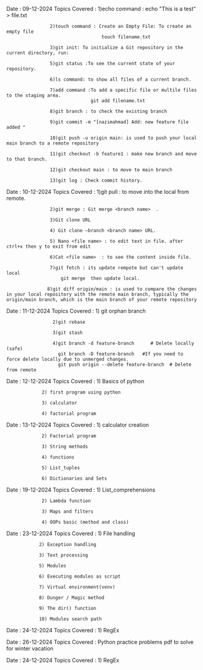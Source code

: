 Date : 09-12-2024
   Topics Covered : 1)echo command :   echo "This is a test" > file.txt
   
                    2)touch command : Create an Empty File: To create an empty file 
                                       touch filename.txt
                                       
                    3)git init: To initialize a Git repository in the current directory, run:  
                    
                    5)git status :To see the current state of your repository.
                    
                    6)ls command: to show all files of a current branch.
                    
                    7)add command :To add a specific file or multile files to the staging area.
                                   git add filename.txt

                    8)git branch : to check the existing branch

                    9)git commit -m "[nazimahmad] Add: new feature file added "

                    10)git push -u origin main: is used to push your local main branch to a remote repository 

                    11)git checkout -b feature1 : make new branch and move to that branch.

                    12)git checkout main : to move to main branch

                    13)git log : Check commit history.




Date : 10-12-2024
   Topics Covered : 1)git pull : to move into the local from remote.
   
                    2)git merge : Git merge <branch name>  .
                    
                    3)Git clone URL
                    
                    4) Git clone —branch <branch name> URL.

                    5) Nano <file name> : to edit text in file. after ctrl+x then y to exit from edit

                    6)Cat <file name>  : to see the content inside file.

                    7)git fetch : its update rempote but can't update local
                        git merge  then update local.

                   8)git diff origin/main : is used to compare the changes in your local repository with the remote main branch, typically the origin/main branch, which is the main branch of your remote repository





Date : 11-12-2024
    Topics Covered : 1) git orphan branch
    
                     2)git rebase
                     
                     3)git stash
                     
                     4)git branch -d feature-branch      # Delete locally (safe)
                       git branch -D feature-branch   #If you need to force delete locally due to unmerged changes.
                       git push origin --delete feature-branch  # Delete from remote



Date : 12-12-2024 Topics Covered : 1) Basics of python

                 2) first program using python
                 
                 3) calculator

                 4) factorial program



Date : 13-12-2024 Topics Covered : 1) calculator creation

                 2) Factorial program
                 
                 3) String methods

                 4) functions

                 5) List_tuples
                 
                 6) Dictionaries and Sets





Date : 19-12-2024 Topics Covered : 1) List_comprehensions

                 2) Lambda function
                 
                 3) Maps and filters

                 4) OOPs basic (method and class)





Date : 23-12-2024 Topics Covered : 1) File handling

                2) Exception handling

                3) Text processing

                5) Modules

                6) Executing modules as script

                7) Virtual environment(venv)

                8) Dunger / Magic method

                9) The dir() function

                10) Modules search path




Date : 24-12-2024 Topics Covered : 1) RegEx



Date : 26-12-2024 Topics Covered : Python practice problems pdf to solve for winter vacation


Date : 24-12-2024 Topics Covered : 1) RegEx

